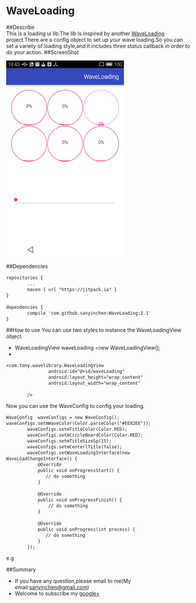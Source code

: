 # WaveLoading
##Describe  
This is a loading ui lib.The lib is inspired by another [WaveLoading](https://github.com/tangqi92/WaveLoadingView) project.There are a config object to set up your wave loading.So you can set  a variety of loading style,and it includes three status callback in order to do your action.
##ScreenShot  

![](https://github.com/sanyinchen/WaveLoading/blob/master/screenshot/scrennshot.gif)

##Dependencies  


	repositories {
			...
			maven { url "https://jitpack.io" }
	}
	
	dependencies {
	        compile 'com.github.sanyinchen:WaveLoading:2.1'
	}
	
##How to use
You can use two styles to instance the WaveLoadingView object.  

+ WaveLoadingView waveLoading =new WaveLoadingView();  
+ 

```
<com.tony.wavelibrary.WaveLoadingView
                android:id="@+id/waveLoading"
                android:layout_height="wrap_content"
                android:layout_width="wrap_content"
                
        />
```
Now you can use the WaveConfig to config your loading.  

```
WaveConfig  waveConfigs = new WaveConfig();
waveConfigs.setmWaveColor(Color.parseColor("#EE82EE"));
        waveConfigs.setmTitleColor(Color.RED);
        waveConfigs.setmCircleBoardColor(Color.RED);
        waveConfigs.setmTitleSizeSp(15);
        waveConfigs.setmCenterlTitle(false);
        waveConfigs.setWaveLoadingInterface(new WaveLoadChangeInterface() {
            @Override
            public void onProgressStart() {
               // do something
            }

            @Override
            public void onProgressFinish() {
                // do something
            }

            @Override
            public void onProgress(int process) {
               // do something
            }
        });
```

e.g

##Summary  
* If you have any question,please email to me(My email:sanyinchen@gmail.com)
* Welcome to subscribe my [google+](https://plus.google.com/u/0/100465464266192894461)  